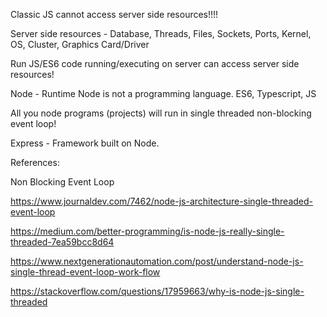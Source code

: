 
Classic JS cannot access server side resources!!!!

Server side resources - Database, Threads, Files, Sockets, Ports, Kernel, OS, Cluster, Graphics Card/Driver

Run JS/ES6 code running/executing on server can access server side resources!

Node - Runtime
Node is not a programming language. ES6, Typescript, JS

All you node programs (projects) will run in single threaded non-blocking event loop!

Express - Framework built on Node.

References:

Non Blocking Event Loop

https://www.journaldev.com/7462/node-js-architecture-single-threaded-event-loop

https://medium.com/better-programming/is-node-js-really-single-threaded-7ea59bcc8d64

https://www.nextgenerationautomation.com/post/understand-node-js-single-thread-event-loop-work-flow

https://stackoverflow.com/questions/17959663/why-is-node-js-single-threaded
